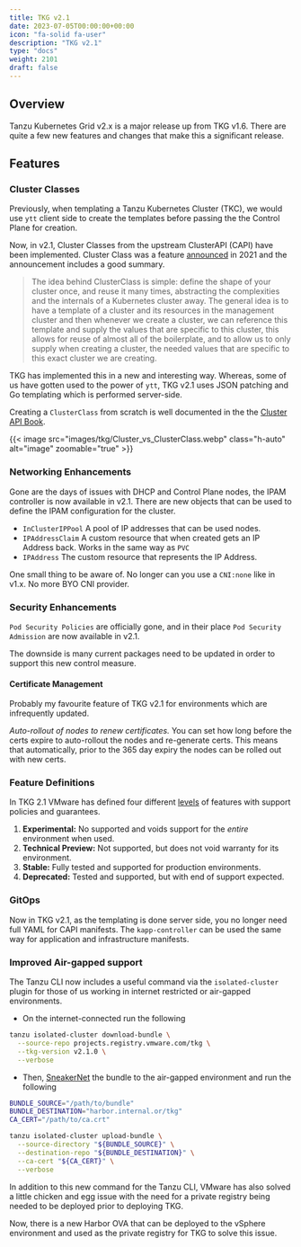 ```yaml
---
title: TKG v2.1
date: 2023-07-05T00:00:00+00:00
icon: "fa-solid fa-user"
description: "TKG v2.1"
type: "docs"
weight: 2101
draft: false
---
```


## Overview

Tanzu Kubernetes Grid v2.x is a major release up from TKG v1.6. There are quite a few new features and changes that make this a significant release.

## Features

### Cluster Classes

Previously, when templating a Tanzu Kubernetes Cluster (TKC), we would use `ytt` client side to create the templates before passing the the Control Plane for creation.

Now, in v2.1, Cluster Classes from the upstream ClusterAPI (CAPI) have been implemented. Cluster Class was a feature [announced](https://kubernetes.io/blog/2021/10/08/capi-clusterclass-and-managed-topologies/#clusterclass) in 2021 and the announcement includes a good summary.

> The idea behind ClusterClass is simple: define the shape of your cluster once, and reuse it many times, abstracting the complexities and the internals of a Kubernetes cluster away. The general idea is to have a template of a cluster and its resources in the management cluster and then whenever we create a cluster, we can reference this template and supply the values that are specific to this cluster, this allows for reuse of almost all of the boilerplate, and to allow us to only supply when creating a cluster, the needed values that are specific to this exact cluster we are creating.

TKG has implemented this in a new and interesting way. Whereas, some of us have gotten used to the power of `ytt`, TKG v2.1 uses JSON patching and Go templating which is performed server-side.

Creating a `ClusterClass` from scratch is well documented in the the [Cluster API Book](https://cluster-api.sigs.k8s.io/tasks/experimental-features/cluster-class/write-clusterclass.html).

{{< image src="images/tkg/Cluster_vs_ClusterClass.webp" class="h-auto" alt="image" zoomable="true" >}}
<br/>

### Networking Enhancements

Gone are the days of issues with DHCP and Control Plane nodes, the IPAM controller is now available in v2.1. There are new objects that can be used to define the IPAM configuration for the cluster.

- `InClusterIPPool` A pool of IP addresses that can be used nodes.
- `IPAddressClaim` A custom resource that when created gets an IP Address back. Works in the same way as `PVC`
- `IPAddress` The custom resource that represents the IP Address.

One small thing to be aware of. No longer can you use a `CNI:none` like in v1.x. No more BYO CNI provider.

### Security Enhancements

`Pod Security Policies` are officially gone, and in their place `Pod Security Admission` are now available in v2.1.

The downside is many current packages need to be updated in order to support this new control measure.

#### Certificate Management

Probably my favourite feature of TKG v2.1 for environments which are infrequently updated.

_Auto-rollout of nodes to renew certificates._ You can set how long before the certs expire to auto-rollout the nodes and re-generate certs. This means that automatically, prior to the 365 day expiry the nodes can be rolled out with new certs.

### Feature Definitions

In TKG 2.1 VMware has defined four different [levels](https://docs.vmware.com/en/VMware-Tanzu-Kubernetes-Grid/2/about-tkg/support-policies.html) of features with support policies and guarantees.

1. **Experimental:** No supported and voids support for the _entire_ environment when used.
2. **Technical Preview:** Not supported, but does not void warranty for its environment.
3. **Stable:** Fully tested and supported for production environments.
4. **Deprecated:** Tested and supported, but with end of support expected.

### GitOps

Now in TKG v2.1, as the templating is done server side, you no longer need full YAML for CAPI manifests. The `kapp-controller` can be used the same way for application and infrastructure manifests.

### Improved Air-gapped support

The Tanzu CLI now includes a useful command via the `isolated-cluster` plugin for those of us working in internet restricted or air-gapped environments.

- On the internet-connected run the following

```bash
tanzu isolated-cluster download-bundle \
  --source-repo projects.registry.vmware.com/tkg \
  --tkg-version v2.1.0 \
  --verbose
```

- Then, [SneakerNet](https://en.wikipedia.org/wiki/Sneakernet) the bundle to the air-gapped environment and run the following

```bash
BUNDLE_SOURCE="/path/to/bundle"
BUNDLE_DESTINATION="harbor.internal.or/tkg"
CA_CERT="/path/to/ca.crt"

tanzu isolated-cluster upload-bundle \
  --source-directory "${BUNDLE_SOURCE}" \
  --destination-repo "${BUNDLE_DESTINATION}" \
  --ca-cert "${CA_CERT}" \
  --verbose
```

In addition to this new command for the Tanzu CLI, VMware has also solved a little chicken and egg issue with the need for a private registry being needed to be deployed prior to deploying TKG.

Now, there is a new Harbor OVA that can be deployed to the vSphere environment and used as the private registry for TKG to solve this issue.
